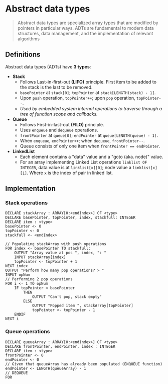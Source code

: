 # Abstract data types
> Abstract data types are specialized array types that are modified by pointers in particular ways.
> ADTs are fundamental to modern data structures, data management, and the implementation of relevant algorithms
## Definitions
Abstract data types (ADTs) have **3 types**:
- **Stack**
    - Follows Last-in-first-out **(LIFO)** principle. First item to be added to the stack is the last to be removed.
    - `basePointer` at `stack[0]`; `topPointer` at `stack[LENGTH(stack) - 1]`.
    - Upon `push` operation, `topPointer++`; upon `pop` operation, `topPointer--`.
    - *Used by embedded system internal operations to traverse through a tree of function scope and callbacks.*
- **Queue**
    - Follows First-in-last-out **(FILO)** principle.
    - Uses `enqueue` and `dequeue` operations.
    - `frontPointer` at `queue[0]`; `endPointer` at `queue[LENGTH(queue) - 1]`.
    - When `enqueue`, `endPointer++`; when `dequeue`, `frontPointer--`.
    - Queue consists of only one item when `frontPointer == endPointer`.
- **LinkedList**
    - Each element contains a "data" value and a "goto (aka. node)" value.
    - For an array implementing Linked List operations `linklist OF INTEGER`, data value is at `linklist[x][0]`; node value a `linklist[x][1]`. Where `x` is the index of pair in linked list. 
## Implementation
### Stack operations
```
DECLARE stackArray : ARRAY[0:<endIndex>] OF <type>
DECLARE basePointer, topPointer, index, stackfull: INTEGER
DECLARE item : <type>
basePointer <- 0
topPointer <- 0
stackfull <- <endIndex>

// Populating stackArray with push operations
FOR index <- basePointer TO stackfull:
    OUTPUT "Array value at pos ", index, ": "
    INPUT stackArray[index]
    topPointer <- topPointer + 1
NEXT index
OUTPUT "Perform how many pop operations? > "
INPUT opNum
// Performing 2 pop operations
FOR i <- 1 TO opNum
    IF topPointer < basePointer
        THEN
            OUTPUT "Can't pop, stack empty"
        ELSE
            OUTPUT "Popped item ", stackArray[topPointer]
            topPointer <- topPointer - 1
    ENDIF
NEXT i
```
### Queue operations
```
DECLARE queueArray : ARRAY[0:<endIndex>] OF <type>
DECLARE frontPointer, endPointer, index : INTEGER
DECLARE item : <type>
frontPointer <- 0
endPointer <- 0
// Given that queueArray has already been populated (ENQUEUE function)
endPointer <- LENGTH(queueArray) - 1
// DEQUEUE
FOR 
```
